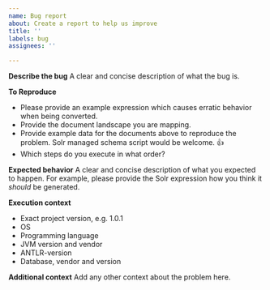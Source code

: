 ```yaml
---
name: Bug report
about: Create a report to help us improve
title: ''
labels: bug
assignees: ''

---
```


**Describe the bug**
A clear and concise description of what the bug is.

**To Reproduce**
 * Please provide an example expression which causes erratic behavior when being converted.
 * Provide the document landscape you are mapping.
 * Provide example data for the documents above to reproduce the problem. Solr managed schema script would be welcome. :thumbsup: 
 * Which steps do you execute in what order?

**Expected behavior**
A clear and concise description of what you expected to happen. For example, please provide the Solr expression how you think it *should* be generated. 

**Execution context**
 * Exact project version, e.g. 1.0.1
 * OS
 * Programming language
 * JVM version and vendor
 * ANTLR-version
 * Database, vendor and version

**Additional context**
Add any other context about the problem here.
